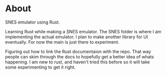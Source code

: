 # About
SNES emulator using Rust.

Learning Rust while making a SNES emulator. The SNES folder is where I am implementing the actual emulator. I plan to make another library for UI eventually. For now the main is just there to experiment.

Figuring out how to link the Rust documentaion with the repo. That way people can skim through the docs to hopefully get a better idea of whats happening. I am new to rust, and haven't tried this before so it will take some experimenting to get it right.